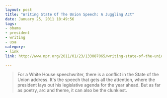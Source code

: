 ```yaml
---
layout: post
title: "Writing State Of The Union Speech: A Juggling Act"
date: January 25, 2011 18:49:56
tags:
- obama
- president
- writing
- usa
category:
- link
link: http://www.npr.org/2011/01/23/133087065/writing-state-of-the-union-speech-a-juggling-act

---
```


>For a White House speechwriter, there is a conflict in the State of the Union address. It's the speech that gets all the attention, where the president lays out his legislative agenda for the year ahead. But as far as poetry, arc and theme, it can also be the clunkiest.